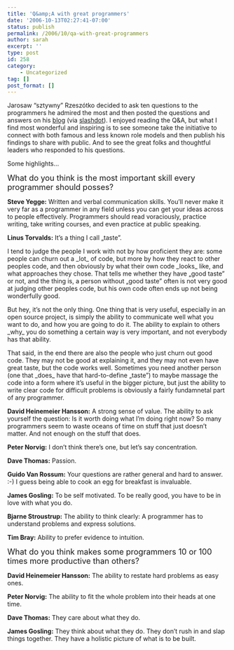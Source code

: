 ```yaml
---
title: 'Q&amp;A with great programmers'
date: '2006-10-13T02:27:41-07:00'
status: publish
permalink: /2006/10/qa-with-great-programmers
author: sarah
excerpt: ''
type: post
id: 258
category:
    - Uncategorized
tag: []
post_format: []
---
```

Jarosaw “sztywny” Rzeszótko decided to ask ten questions to the programmers he admired the most and then posted the questions and answers on his [blog](http://sztywny.titaniumhosting.com/2006/07/23/stiff-asks-great-programmers-answers/) (via [slashdot](http://it.slashdot.org/article.pl?sid=06/10/10/031226)). I enjoyed reading the Q&amp;A, but what I find most wonderful and inspiring is to see someone take the initiative to connect with both famous and less known role models and then publish his findings to share with public. And to see the great folks and thoughtful leaders who responded to his questions.

Some highlights…

<font size="+1">What do you think is the most important skill every programmer should posses?</font>

**Steve Yegge:** Written and verbal communication skills. You’ll never make it very far as a programmer in any field unless you can get your ideas across to people effectively. Programmers should read voraciously, practice writing, take writing courses, and even practice at public speaking.

**Linus Torvalds:** It’s a thing I call „taste”.

I tend to judge the people I work with not by how proficient they are: some people can churn out a \_lot\_ of code, but more by how they react to other peoples code, and then obviously by what their own code \_looks\_ like, and what approaches they chose. That tells me whether they have „good taste” or not, and the thing is, a person without „good taste” often is not very good at judging other peoples code, but his own code often ends up not being wonderfully good.

But hey, it’s not the only thing. One thing that is very useful, especially in an open source project, is simply the ability to communicate well what you want to do, and how you are going to do it. The ability to explain to others \_why\_ you do something a certain way is very important, and not everybody has that ability.

That said, in the end there are also the people who just churn out good code. They may not be good at explaining it, and they may not even have great taste, but the code works well. Sometimes you need another person (one that \_does\_ have that hard-to-define „taste”) to maybe massage the code into a form where it’s useful in the bigger picture, but just the ability to write clear code for difficult problems is obviously a fairly fundamnetal part of any programmer.

**David Heinemeier Hansson:** A strong sense of value. The ability to ask yourself the question: Is it worth doing what I’m doing right now? So many programmers seem to waste oceans of time on stuff that just doesn’t matter. And not enough on the stuff that does.

**Peter Norvig:** I don’t think there’s one, but let’s say concentration.

**Dave Thomas:** Passion.

**Guido Van Rossum:** Your questions are rather general and hard to answer. :-) I guess being able to cook an egg for breakfast is invaluable.

**James Gosling:** To be self motivated. To be really good, you have to be in love with what you do.

**Bjarne Stroustrup:** The ability to think clearly: A programmer has to understand problems and express solutions.

**Tim Bray:** Ability to prefer evidence to intuition.

<font size="+1">What do you think makes some programmers 10 or 100 times more productive than others?</font>

**David Heinemeier Hansson:** The ability to restate hard problems as easy ones.

**Peter Norvig:** The ability to fit the whole problem into their heads at one time.

**Dave Thomas:** They care about what they do.

**James Gosling:** They think about what they do. They don’t rush in and slap things together. They have a holistic picture of what is to be built.